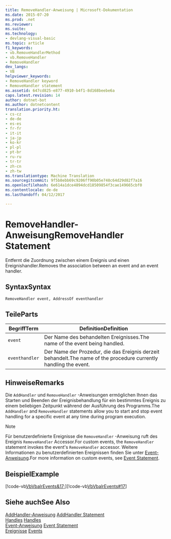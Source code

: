 ```yaml
---
title: RemoveHandler-Anweisung | Microsoft-Dokumentation
ms.date: 2015-07-20
ms.prod: .net
ms.reviewer: 
ms.suite: 
ms.technology:
- devlang-visual-basic
ms.topic: article
f1_keywords:
- vb.RemoveHandlerMethod
- vb.RemoveHandler
- RemoveHandler
dev_langs:
- VB
helpviewer_keywords:
- RemoveHandler keyword
- RemoveHandler statement
ms.assetid: 647cd825-e877-4910-b4f1-8d168beebe6a
caps.latest.revision: 14
author: dotnet-bot
ms.author: dotnetcontent
translation.priority.ht:
- cs-cz
- de-de
- es-es
- fr-fr
- it-it
- ja-jp
- ko-kr
- pl-pl
- pt-br
- ru-ru
- tr-tr
- zh-cn
- zh-tw
ms.translationtype: Machine Translation
ms.sourcegitcommit: 9f5b8ebb69c9206ff90b05e748c64d29d82f7a16
ms.openlocfilehash: 6e614a1dce4894dcd18509854f3cae149665cbf0
ms.contentlocale: de-de
ms.lasthandoff: 04/12/2017

---
```

# <a name="removehandler-statement"></a><span data-ttu-id="ede4e-102">RemoveHandler-Anweisung</span><span class="sxs-lookup"><span data-stu-id="ede4e-102">RemoveHandler Statement</span></span>
<span data-ttu-id="ede4e-103">Entfernt die Zuordnung zwischen einem Ereignis und einen Ereignishandler.</span><span class="sxs-lookup"><span data-stu-id="ede4e-103">Removes the association between an event and an event handler.</span></span>  
  
## <a name="syntax"></a><span data-ttu-id="ede4e-104">Syntax</span><span class="sxs-lookup"><span data-stu-id="ede4e-104">Syntax</span></span>  
  
```  
RemoveHandler event, AddressOf eventhandler  
```  
  
## <a name="parts"></a><span data-ttu-id="ede4e-105">Teile</span><span class="sxs-lookup"><span data-stu-id="ede4e-105">Parts</span></span>  
  
|<span data-ttu-id="ede4e-106">Begriff</span><span class="sxs-lookup"><span data-stu-id="ede4e-106">Term</span></span>|<span data-ttu-id="ede4e-107">Definition</span><span class="sxs-lookup"><span data-stu-id="ede4e-107">Definition</span></span>|  
|---|---|  
|`event`|<span data-ttu-id="ede4e-108">Der Name des behandelten Ereignisses.</span><span class="sxs-lookup"><span data-stu-id="ede4e-108">The name of the event being handled.</span></span>|  
|`eventhandler`|<span data-ttu-id="ede4e-109">Der Name der Prozedur, die das Ereignis derzeit behandelt.</span><span class="sxs-lookup"><span data-stu-id="ede4e-109">The name of the procedure currently handling the event.</span></span>|  
  
## <a name="remarks"></a><span data-ttu-id="ede4e-110">Hinweise</span><span class="sxs-lookup"><span data-stu-id="ede4e-110">Remarks</span></span>  
 <span data-ttu-id="ede4e-111">Die `AddHandler` und `RemoveHandler` -Anweisungen ermöglichen Ihnen das Starten und Beenden der Ereignisbehandlung für ein bestimmtes Ereignis zu einem beliebigen Zeitpunkt während der Ausführung des Programms.</span><span class="sxs-lookup"><span data-stu-id="ede4e-111">The `AddHandler` and `RemoveHandler` statements allow you to start and stop event handling for a specific event at any time during program execution.</span></span>  
  
> [!NOTE]
>  <span data-ttu-id="ede4e-112">Für benutzerdefinierte Ereignisse die `RemoveHandler` -Anweisung ruft des Ereignis `RemoveHandler` Accessor.</span><span class="sxs-lookup"><span data-stu-id="ede4e-112">For custom events, the `RemoveHandler` statement invokes the event's `RemoveHandler` accessor.</span></span> <span data-ttu-id="ede4e-113">Weitere Informationen zu benutzerdefinierten Ereignissen finden Sie unter [Event-Anweisung](../../../visual-basic/language-reference/statements/event-statement.md).</span><span class="sxs-lookup"><span data-stu-id="ede4e-113">For more information on custom events, see [Event Statement](../../../visual-basic/language-reference/statements/event-statement.md).</span></span>  
  
## <a name="example"></a><span data-ttu-id="ede4e-114">Beispiel</span><span class="sxs-lookup"><span data-stu-id="ede4e-114">Example</span></span>  
 <span data-ttu-id="ede4e-115">[!code-vb[VbVbalrEvents&17;](../../../visual-basic/language-reference/statements/codesnippet/VisualBasic/removehandler-statement_1.vb)]</span><span class="sxs-lookup"><span data-stu-id="ede4e-115">[!code-vb[VbVbalrEvents#17](../../../visual-basic/language-reference/statements/codesnippet/VisualBasic/removehandler-statement_1.vb)]</span></span>  
  
## <a name="see-also"></a><span data-ttu-id="ede4e-116">Siehe auch</span><span class="sxs-lookup"><span data-stu-id="ede4e-116">See Also</span></span>  
 <span data-ttu-id="ede4e-117">[AddHandler-Anweisung](../../../visual-basic/language-reference/statements/addhandler-statement.md) </span><span class="sxs-lookup"><span data-stu-id="ede4e-117">[AddHandler Statement](../../../visual-basic/language-reference/statements/addhandler-statement.md) </span></span>  
<span data-ttu-id="ede4e-118"> [Handles](../../../visual-basic/language-reference/statements/handles-clause.md) </span><span class="sxs-lookup"><span data-stu-id="ede4e-118"> [Handles](../../../visual-basic/language-reference/statements/handles-clause.md) </span></span>  
<span data-ttu-id="ede4e-119"> [Event-Anweisung](../../../visual-basic/language-reference/statements/event-statement.md) </span><span class="sxs-lookup"><span data-stu-id="ede4e-119"> [Event Statement](../../../visual-basic/language-reference/statements/event-statement.md) </span></span>  
<span data-ttu-id="ede4e-120"> [Ereignisse](../../../visual-basic/programming-guide/language-features/events/index.md)</span><span class="sxs-lookup"><span data-stu-id="ede4e-120"> [Events](../../../visual-basic/programming-guide/language-features/events/index.md)</span></span>
